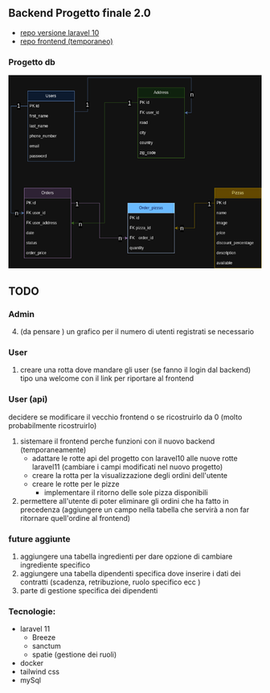 ## Backend Progetto finale 2.0 
- [repo versione laravel 10](https://github.com/Francescodc92/pizzeria-backend)
- [repo frontend (temporaneo)](https://github.com/Francescodc92/pizzeria-full-stack)

### Progetto db
![database-structure](./.github/db_pizzeria.png)

## TODO
  ### Admin 
  4. (da pensare ) un grafico per il numero di utenti registrati se necessario
      
  ### User
  1. creare una rotta dove mandare gli user (se fanno il login dal backend) tipo una welcome con il link per riportare al frontend

  ### User (api)
  decidere se modificare il vecchio frontend o se ricostruirlo da 0 (molto probabilmente ricostruirlo)
  1. sistemare il frontend perche funzioni con il nuovo backend (temporaneamente)
      - adattare le rotte api del progetto con laravel10 alle nuove rotte laravel11 (cambiare i campi modificati nel nuovo progetto)
      - creare la rotta per la visualizzazione degli ordini dell'utente
      - creare le rotte per le pizze
        - implementare il ritorno delle sole pizza disponibili 
  2. permettere all'utente di poter eliminare gli ordini che ha fatto in precedenza (aggiungere un campo nella tabella che servirà a non far ritornare quell'ordine al frontend)


  ### future aggiunte
  1. aggiungere una tabella ingredienti per dare opzione di cambiare ingrediente specifico
  2. aggiungere una tabella dipendenti specifica dove inserire i dati dei contratti (scadenza, retribuzione, ruolo specifico ecc )
  3. parte di gestione specifica dei dipendenti 

### Tecnologie:
  - laravel 11
    - Breeze
    - sanctum
    - spatie (gestione dei ruoli)
  - docker
  - tailwind css
  - mySql 